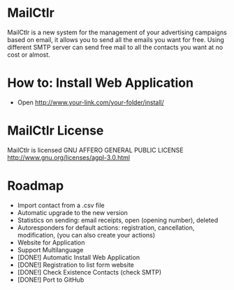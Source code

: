 # MailCtlr

MailCtlr is a new system for the management of your advertising campaigns based on email, it allows you to send all the emails you want for free. 
Using different SMTP server can send free mail to all the contacts you want at no cost or almost.

# How to: Install Web Application

* Open http://www.your-link.com/your-folder/install/


# MailCtlr License 
MailCtlr is licensed GNU AFFERO GENERAL PUBLIC LICENSE http://www.gnu.org/licenses/agpl-3.0.html 


# Roadmap

 - Import contact from a .csv file 
 - Automatic upgrade to the new version
 - Statistics on sending: email receipts, open (opening number), deleted
 - Autoresponders for default actions: registration, cancellation, modification, (you can also create your actions)
 - Website for Application
 - Support Multilanguage
 - [DONE!] Automatic Install Web Application
 - [DONE!] Registration to list form website 
 - [DONE!] Check Existence Contacts (check SMTP)
 - [DONE!] Port to GitHub